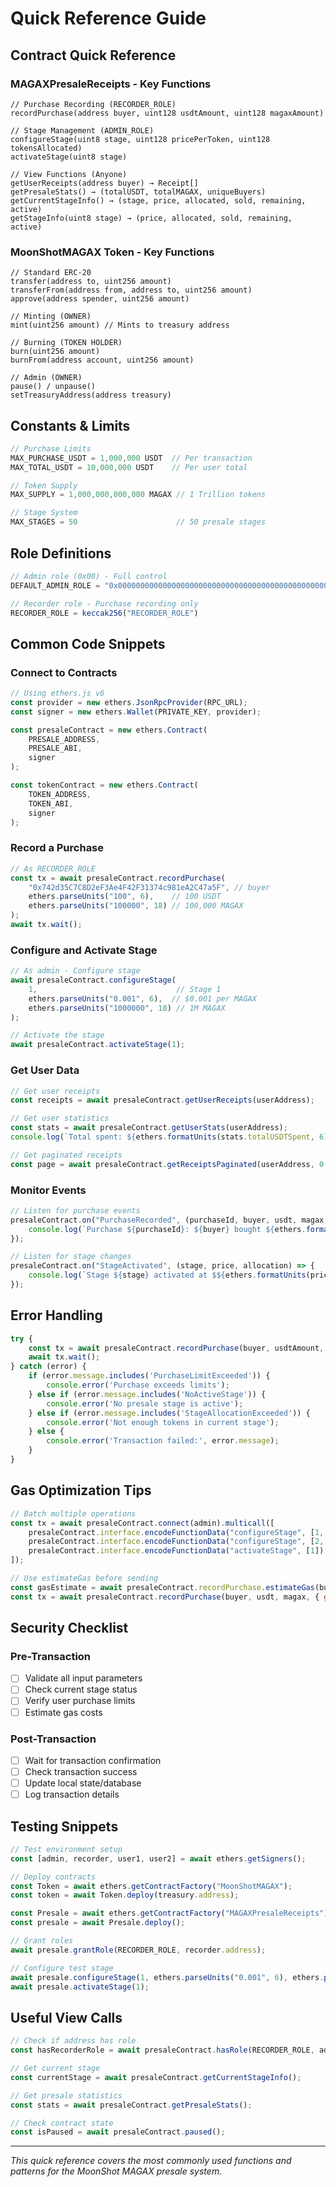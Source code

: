 # Quick Reference Guide

## Contract Quick Reference

### MAGAXPresaleReceipts - Key Functions

```solidity
// Purchase Recording (RECORDER_ROLE)
recordPurchase(address buyer, uint128 usdtAmount, uint128 magaxAmount)

// Stage Management (ADMIN_ROLE)
configureStage(uint8 stage, uint128 pricePerToken, uint128 tokensAllocated)
activateStage(uint8 stage)

// View Functions (Anyone)
getUserReceipts(address buyer) → Receipt[]
getPresaleStats() → (totalUSDT, totalMAGAX, uniqueBuyers)
getCurrentStageInfo() → (stage, price, allocated, sold, remaining, active)
getStageInfo(uint8 stage) → (price, allocated, sold, remaining, active)
```

### MoonShotMAGAX Token - Key Functions

```solidity
// Standard ERC-20
transfer(address to, uint256 amount)
transferFrom(address from, address to, uint256 amount)
approve(address spender, uint256 amount)

// Minting (OWNER)
mint(uint256 amount) // Mints to treasury address

// Burning (TOKEN HOLDER)
burn(uint256 amount)
burnFrom(address account, uint256 amount)

// Admin (OWNER)
pause() / unpause()
setTreasuryAddress(address treasury)
```

## Constants & Limits

```javascript
// Purchase Limits
MAX_PURCHASE_USDT = 1,000,000 USDT  // Per transaction
MAX_TOTAL_USDT = 10,000,000 USDT    // Per user total

// Token Supply
MAX_SUPPLY = 1,000,000,000,000 MAGAX // 1 Trillion tokens

// Stage System
MAX_STAGES = 50                      // 50 presale stages
```

## Role Definitions

```javascript
// Admin role (0x00) - Full control
DEFAULT_ADMIN_ROLE = "0x0000000000000000000000000000000000000000000000000000000000000000"

// Recorder role - Purchase recording only
RECORDER_ROLE = keccak256("RECORDER_ROLE")
```

## Common Code Snippets

### Connect to Contracts

```javascript
// Using ethers.js v6
const provider = new ethers.JsonRpcProvider(RPC_URL);
const signer = new ethers.Wallet(PRIVATE_KEY, provider);

const presaleContract = new ethers.Contract(
    PRESALE_ADDRESS,
    PRESALE_ABI,
    signer
);

const tokenContract = new ethers.Contract(
    TOKEN_ADDRESS,
    TOKEN_ABI,
    signer
);
```

### Record a Purchase

```javascript
// As RECORDER_ROLE
const tx = await presaleContract.recordPurchase(
    "0x742d35C7C8D2eF3Ae4F42F31374c981eA2C47a5F", // buyer
    ethers.parseUnits("100", 6),    // 100 USDT
    ethers.parseUnits("100000", 18) // 100,000 MAGAX
);
await tx.wait();
```

### Configure and Activate Stage

```javascript
// As admin - Configure stage
await presaleContract.configureStage(
    1,                               // Stage 1
    ethers.parseUnits("0.001", 6),  // $0.001 per MAGAX
    ethers.parseUnits("1000000", 18) // 1M MAGAX
);

// Activate the stage
await presaleContract.activateStage(1);
```

### Get User Data

```javascript
// Get user receipts
const receipts = await presaleContract.getUserReceipts(userAddress);

// Get user statistics
const stats = await presaleContract.getUserStats(userAddress);
console.log(`Total spent: ${ethers.formatUnits(stats.totalUSDTSpent, 6)} USDT`);

// Get paginated receipts
const page = await presaleContract.getReceiptsPaginated(userAddress, 0, 10);
```

### Monitor Events

```javascript
// Listen for purchase events
presaleContract.on("PurchaseRecorded", (purchaseId, buyer, usdt, magax, stage, price) => {
    console.log(`Purchase ${purchaseId}: ${buyer} bought ${ethers.formatUnits(magax, 18)} MAGAX`);
});

// Listen for stage changes
presaleContract.on("StageActivated", (stage, price, allocation) => {
    console.log(`Stage ${stage} activated at $${ethers.formatUnits(price, 6)} per token`);
});
```

## Error Handling

```javascript
try {
    const tx = await presaleContract.recordPurchase(buyer, usdtAmount, magaxAmount);
    await tx.wait();
} catch (error) {
    if (error.message.includes('PurchaseLimitExceeded')) {
        console.error('Purchase exceeds limits');
    } else if (error.message.includes('NoActiveStage')) {
        console.error('No presale stage is active');
    } else if (error.message.includes('StageAllocationExceeded')) {
        console.error('Not enough tokens in current stage');
    } else {
        console.error('Transaction failed:', error.message);
    }
}
```

## Gas Optimization Tips

```javascript
// Batch multiple operations
const tx = await presaleContract.connect(admin).multicall([
    presaleContract.interface.encodeFunctionData("configureStage", [1, price1, allocation1]),
    presaleContract.interface.encodeFunctionData("configureStage", [2, price2, allocation2]),
    presaleContract.interface.encodeFunctionData("activateStage", [1])
]);

// Use estimateGas before sending
const gasEstimate = await presaleContract.recordPurchase.estimateGas(buyer, usdt, magax);
const tx = await presaleContract.recordPurchase(buyer, usdt, magax, { gasLimit: gasEstimate });
```

## Security Checklist

### Pre-Transaction

- [ ] Validate all input parameters
- [ ] Check current stage status
- [ ] Verify user purchase limits
- [ ] Estimate gas costs

### Post-Transaction

- [ ] Wait for transaction confirmation
- [ ] Check transaction success
- [ ] Update local state/database
- [ ] Log transaction details

## Testing Snippets

```javascript
// Test environment setup
const [admin, recorder, user1, user2] = await ethers.getSigners();

// Deploy contracts
const Token = await ethers.getContractFactory("MoonShotMAGAX");
const token = await Token.deploy(treasury.address);

const Presale = await ethers.getContractFactory("MAGAXPresaleReceipts");
const presale = await Presale.deploy();

// Grant roles
await presale.grantRole(RECORDER_ROLE, recorder.address);

// Configure test stage
await presale.configureStage(1, ethers.parseUnits("0.001", 6), ethers.parseUnits("1000000", 18));
await presale.activateStage(1);
```

## Useful View Calls

```javascript
// Check if address has role
const hasRecorderRole = await presaleContract.hasRole(RECORDER_ROLE, address);

// Get current stage
const currentStage = await presaleContract.getCurrentStageInfo();

// Get presale statistics
const stats = await presaleContract.getPresaleStats();

// Check contract state
const isPaused = await presaleContract.paused();
```

---

*This quick reference covers the most commonly used functions and patterns for the MoonShot MAGAX presale system.*
